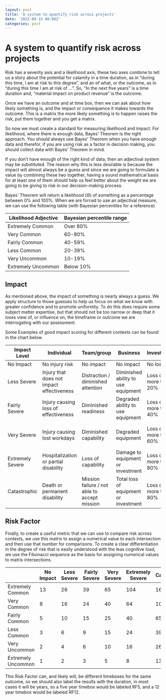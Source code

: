 ```yaml
---
layout: post
title: 'A system to quantify risk across projects'
date: '2022-09-15 00:00Z'
categories: post
---
```

# A system to quantify risk across projects

Risk has a severity axis and a likelihood axis, these two axes combine to tell us a story about the potential for calamity in a time duration, as in “during this time, I am at risk to this degree”, and an of what, or the outcome, as in “during this time I am at risk of …”. So, “In the next five years” is a time duration and, “material impact on product revenue” is the outcome.

Once we have an outcome and at time box, then we can ask about how likely something is, and the impact or consequence it makes towards the outcome. This is a matrix the more likely something is to happen raises the risk, put them together and you get a matrix.

So now we must create a standard for measuring likelihood and impact. For likelihood, where there is enough data, Bayes’ Theorem is the right approach. You should always use Bayes’ Theorem when you have enough data and therefor, if you are using risk as a factor in decision making, you should collect data with Bayes’ Theorem in mind.

If you don’t have enough of the right kind of data, then an adjectival system may be substituted. The reason why this is less desirable is because the impact will almost always be a guess and since we are going to formulate a value by combining these two together, having a sound mathematical basis for at least one of them should help us feel better about the weight we are going to be giving to risk in our decision-making process.

Bayes’ Theorem will return a likelihood (Θ) of something as a percentage between 0% and 100%. When we are forced to use an adjectival measure, we can use the following table (with Bayesian percentiles for a reference)

| Likelihood Adjective | Bayesian percentile range |
|----------------------|---------------------------|
| Extremely Common     | Over 80%                  |
| Very Common          | 60-80%                    |
| Fairly Common        | 40-59%                    |
| Less Common          | 20-39%                    |
| Very Uncommon        | 10-19%                    |
| Extremely Uncommon   | Below 10%                 |

## Impact

As mentioned above, the impact of something is nearly always a guess. We apply structure to those guesses to help us focus on what we know with greater confidence and to promote uniformity. To do this does require some subject matter expertise, but that should not be too narrow or deep that it loses view of, or influence on, the timeframe or outcome we are interrogating with our assessment.

Some Examples of good impact scoring for different contexts can be found in the chart below.

| Impact Level     | Individual                                | Team/group                                   | Business                              | Investment                | Environment                        |
|------------------|-------------------------------------------|----------------------------------------------|---------------------------------------|---------------------------|------------------------------------|
| No Impact        | No injury risk                            | No impact                                    | No impact                             | No loss                   | No impact                          |
| Less Severe      | Injury that does not impact effectiveness | Distraction / diminished attention           | Diminished ability to use equipment   | Loss of not more than 20% | Insignificant impact               |
| Fairly Severe    | Injury causing loss of effectiveness      | Diminished readiness                         | Degraded ability to use equipment     | Loss of not more than 40% | Minimal yet reversible impact      |
| Very Severe      | Injury causing lost workdays              | Diminished capability                        | Degraded equipment                    | Loss of not more than 60% | Moderate yet reversible impact     |
| Extremely Severe | Hospitalization or partial disability     | Loss of capability                           | Damage to equipment or investment     | Loss of not more than 80% | Significant yet reversible impact  |
| Catastrophic     | Death or permanent disability             | Mission failure / not able to accept mission | Total loss of equipment or investment | Loss of more than 80%     | Irreversible or irrevocable impact |

## Risk Factor

Finally, to create a useful metric that we can use to compare risk across contexts, we use this matrix to assign a numerical value to each intersection and then use that number for comparisons. To create a clear differentiation in the degree of risk that is easily understood with the leas cognitive load, we use the Fibonacci sequence as the basis for assigning numerical values to matrix intersections.

|                    | No Impact | Less Severe | Fairly Severe | Very Severe | Extremely Severe | Catastrophic |
|--------------------|-----------|-------------|---------------|-------------|------------------|--------------|
| Extremely Common   | 13        | 26          | 39            | 65          | 104              | 169          |
| Very Common        | 8         | 16          | 24            | 40          | 64               | 104          |
| Fairly Common      | 5         | 10          | 15            | 25          | 40               | 65           |
| Less Common        | 3         | 6           | 9             | 15          | 24               | 39           |
| Very Uncommon      | 2         | 4           | 6             | 10          | 16               | 26           |
| Extremely Uncommon | 1         | 2           | 3             | 5           | 8                | 13           |

This Risk Factor can, and likely will, be different timeboxes for the same outcome, so we should also label the results with the duration, in most cases it will be years, so a five year timebox would be labeled RF5, and a 12 year timebox would be labeled RF12.
